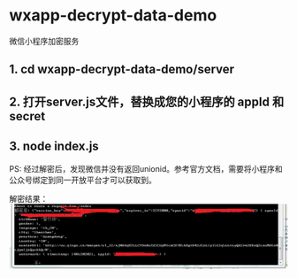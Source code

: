 # wxapp-decrypt-data-demo
微信小程序加密服务

## 1. cd wxapp-decrypt-data-demo/server

## 2. 打开server.js文件，替换成您的小程序的 appId 和 secret

## 3. node index.js

PS: 经过解密后，发现微信并没有返回unionid。参考官方文档，需要将小程序和公众号绑定到同一开放平台才可以获取到。

解密结果：
![image](https://github.com/tgzzl/wxapp-decrypt-data-demo/blob/master/RTX截图未命名.png)

